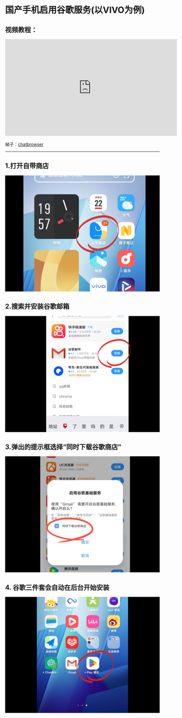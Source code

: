 # 国产手机启用谷歌服务(以VIVO为例)

## 视频教程：

<iframe width="560" height="315" src="https://www.youtube.com/embed/fyEin7lNM18?si=3citU9cobpFJA66S" title="YouTube video player" frameborder="0" allow="accelerometer; autoplay; clipboard-write; encrypted-media; gyroscope; picture-in-picture; web-share" allowfullscreen></iframe>

梯子：[chatbrowser](https://manual.chatbrowser.top/release-note/)

---

## 1.打开自带商店

![1.png](vivo-imgs/1.png)

## 2.搜索并安装谷歌邮箱

![1.png](vivo-imgs/2.png)

## 3.弹出的提示框选择“同时下载谷歌商店”

![1.png](vivo-imgs/3.png)

## 4. 谷歌三件套会自动在后台开始安装



![1.png](vivo-imgs/4.png)